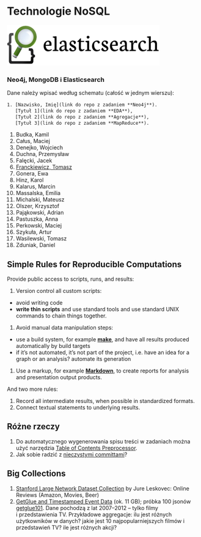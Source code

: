 # Technologie NoSQL

<!--
Kilka przykładowych agregacji korzystających z danych
[zipcodes](http://media.mongodb.org/zips.json) oraz
[imieniny](data/wbzyl/imieniny.csv) opisano w [Aggregation Framework Examples](Aggregations_in_JS.md).
-->

![Elasticsearch logo](images/elasticsearch-logo.png)

### Neo4j, MongoDB i Elasticsearch

Dane należy wpisać według schematu (całość w jednym wierszu):

    1. [Nazwisko, Imię](link do repo z zadaniem **Neo4j**).
       [Tytuł 1](link do repo z zadaniem **EDA**),
       [Tytuł 2](link do repo z zadaniem **Agregacje**),
       [Tytuł 3](link do repo z zadaniem **MapReduce**).

<!--
1. Barański, Kamil
1. Basiak, Paweł
1. Ćwikowski, Grzegorz
1. Dunikowski, Jacek
1. Mazur, Michał
1. Miszczykowski, Mariusz
1. Mrotek, Remigiusz
1. Paprocki, Adam
1. Rawicki, Wojciech
1. Samsoniuk, Damian
1. Turzyński, Michał
1. Wardzińska, Justyna
1. Wiergowski, Paweł
1. Zielke, Adam
-->

1. Budka, Kamil
1. Całus, Maciej
1. Denejko, Wojciech
1. Duchna, Przemysław
1. Falęcki, Jacek
1. [Franckiewicz, Tomasz](https://github.com/tfranckiewicz/nosql "neo4j private repo")
1. Gonera, Ewa
1. Hinz, Karol
1. Kalarus, Marcin
1. Massalska, Emilia
1. Michalski, Mateusz
1. Olszer, Krzysztof
1. Pająkowski, Adrian
1. Pastuszka, Anna
1. Perkowski, Maciej
1. Szykuła, Artur
1. Wasilewski, Tomasz
1. Zduniak, Daniel


## Simple Rules for Reproducible Computations

Provide public access to scripts, runs, and results:

1. Version control all custom scripts:
  - avoid writing code
  - **write thin scripts** and use standard tools and use standard UNIX
    commands to chain things together.
1. Avoid manual data manipulation steps:
  - use a build system, for example [**make**](http://bost.ocks.org/mike/make/),
    and have all results produced automatically by build targets
  - if it’s not automated, it’s not part of the project,
    i.e. have an idea for a graph or an analysis?
    automate its generation
1. Use a markup, for example
   [**Markdown**](http://daringfireball.net/projects/markdown/syntax),
   to create reports for analysis and presentation output products.

And two more rules:

1. Record all intermediate results, when possible in standardized formats.
1. Connect textual statements to underlying results.


## Różne rzeczy

1. Do automatycznego wygenerowania spisu treści w zadaniach można użyć narzędzia
[Table of Contents Preprocessor](https://github.com/aslushnikov/table-of-contents-preprocessor).
1. Jak sobie radzić z [nieczystymi committami](Git_Pull_Requests.md)?


## Big Collections

1. [Stanford Large Network Dataset Collection](https://snap.stanford.edu/data/)
by Jure Leskovec: Online Reviews (Amazon, Movies, Beer)
1. [GetGlue and Timestamped Event Data](http://getglue-data.s3.amazonaws.com/getglue_sample.tar.gz)
(ok. 11 GB); próbka 100 jsonów [getglue101](/data/wbzyl/getglue101.json).
Dane pochodzą z lat 2007–2012 – tylko filmy i przedstawienia TV.
Przykładowe aggregacje: ilu jest różnych użytkowników
w danych? jakie jest 10 najpopularniejszych filmów i przedstawień TV?
ile jest różnych akcji?

